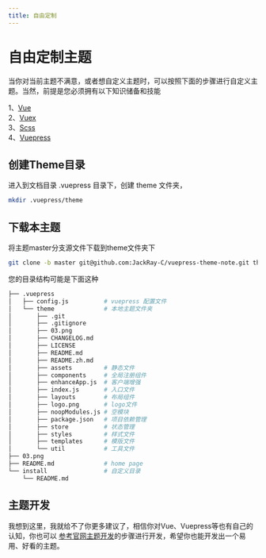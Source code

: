 ```yaml
---
title: 自由定制
---
```


# 自由定制主题

当你对当前主题不满意，或者想自定义主题时，可以按照下面的步骤进行自定义主题。当然，前提是您必须拥有以下知识储备和技能

1、[Vue](https://cn.vuejs.org/)  
2、[Vuex](https://vuex.vuejs.org/zh/)  
3、[Scss](https://www.sass.hk/)  
4、[Vuepress](https://vuepress.vuejs.org/)  

## 创建Theme目录

进入到文档目录 .vuepress 目录下，创建 theme 文件夹，

```bash
mkdir .vuepress/theme
```

## 下载本主题

将主题master分支源文件下载到theme文件夹下

```bash
git clone -b master git@github.com:JackRay-C/vuepress-theme-note.git theme
```

您的目录结构可能是下面这种

```bash
├── .vuepress
│   ├── config.js          # vuepress 配置文件
│   └── theme              # 本地主题文件夹
│       ├── .git
│       ├── .gitignore
│       ├── 03.png
│       ├── CHANGELOG.md
│       ├── LICENSE
│       ├── README.md
│       ├── README.zh.md
│       ├── assets         # 静态文件
│       ├── components     # 全局注册组件
│       ├── enhanceApp.js  # 客户端增强
│       ├── index.js       # 入口文件
│       ├── layouts        # 布局组件
│       ├── logo.png       # logo文件
│       ├── noopModules.js # 空模块
│       ├── package.json   # 项目依赖管理
│       ├── store          # 状态管理
│       ├── styles         # 样式文件
│       ├── templates      # 模版文件
│       └── util           # 工具文件
├── 03.png
├── README.md              # home page
└── install                # 自定义目录
    └── README.md
```

## 主题开发

我想到这里，我就给不了你更多建议了，相信你对Vue、Vuepress等也有自己的认知，你也可以 [参考官网主题开发](https://vuepress.vuejs.org/zh/theme/writing-a-theme.html)的步骤进行开发，希望你也能开发出一个易用、好看的主题。